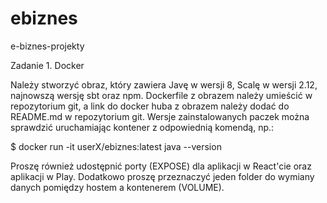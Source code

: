 # ebiznes
e-biznes-projekty

Zadanie 1. Docker

Należy stworzyć obraz, który zawiera Javę w wersji 8, Scalę w wersji
2.12, najnowszą wersję sbt oraz npm. Dockerfile z obrazem należy
umieścić w repozytorium git, a link do docker huba z obrazem należy
dodać do README.md w repozytorium git. Wersje zainstalowanych paczek
można sprawdzić uruchamiając kontener z odpowiednią komendą, np.:

$ docker run -it userX/ebiznes:latest java --version

Proszę również udostępnić porty (EXPOSE) dla aplikacji w React'cie
oraz aplikacji w Play. Dodatkowo proszę przeznaczyć jeden folder do
wymiany danych pomiędzy hostem a kontenerem (VOLUME).
